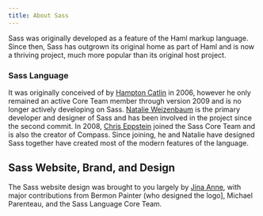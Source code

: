 ```yaml
---
title: About Sass
---
```


Sass was originally developed as a feature of the Haml markup language. Since
then, Sass has outgrown its original home as part of Haml and is now a thriving
project, much more popular than its original host project.

### Sass Language

It was originally conceived of by [Hampton Catlin](http://www.hamptoncatlin.com)
in 2006, however he only remained an active Core Team member through version
2009 and is no longer actively developing on Sass. [Natalie
Weizenbaum](http://nex-3.com/) is the primary developer and designer of Sass and
has been involved in the project since the second commit. In 2008, [Chris
Eppstein](http://chriseppstein.github.io/) joined the Sass Core Team and is also
the creator of Compass. Since joining, he and Natalie have designed Sass
together have created most of the modern features of the language.

## Sass Website, Brand, and Design

The Sass website design was brought to you largely by [Jina
Anne](https://www.sushiandrobots.com), with major contributions from Bermon
Painter (who designed the logo], Michael Parenteau, and the Sass Language Core
Team.
